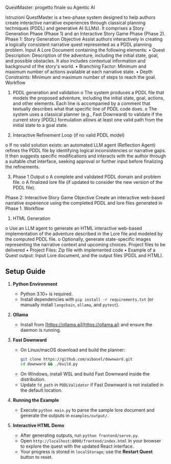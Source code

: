 QuestMaster: progetto finale su Agentic AI

Istruzioni
QuestMaster is a two-phase system designed to help authors create interactive narrative experiences through classical planning techniques (PDDL) and generative AI (LLMs). It comprises a Story Generation Phase (Phase 1) and an Interactive Story Game Phase (Phase 2).
Phase 1: Story Generation
Objective
Assist authors interactively in creating a logically consistent narrative quest represented as a PDDL planning problem.
Input
A Lore Document containing the following elements: 
•	Quest Description: Description of the adventure, including the initial state, goal, and possible obstacles. It also includes contextual information and background of the story's world.
•	Branching Factor: Minimum and maximum number of actions available at each narrative state.
•	Depth Constraints: Minimum and maximum number of steps to reach the goal.
Workflow
1.	PDDL generation and validation
o	The system produces a PDDL file that models the proposed adventure, including the initial state, goal, actions, and other elements. Each line is accompanied by a comment that textually describes what that specific line of PDDL code does.
o	The system uses a classical planner (e.g., Fast Downward) to validate if the current story (PDDL) formulation allows at least one valid path from the initial state to a goal state.


2.	Interactive Refinement Loop (if no valid PDDL model)


o	If no valid solution exists: an automated LLM agent (Reflection Agent) refines the PDDL file by identifying logical inconsistencies or narrative gaps. It then suggests specific modifications and interacts with the author through a suitable chat interface, seeking approval or further input before finalizing the refinements.


3.	Phase 1 Output
o	A complete and validated PDDL domain and problem file.
o	A finalized lore file (if updated to consider the new version of the PDDL file).


Phase 2: Interactive Story Game
Objective
Create an interactive web-based narrative experience using the completed PDDL and lore files generated in Phase 1.
Workflow
1.	HTML Generation


o	Use an LLM agent to generate an HTML interactive web-based implementation of the adventure described in the Lore file and modeled by the computed PDDL file.
o	Optionally, generate state-specific images representing the narrative context and upcoming choices.
Project files to be delivered
•	Project Files: Zip file with implemented code
•	Example of a Quest output: Input Lore document, and the output files (PDDL and HTML).


## Setup Guide

1. **Python Environment**
   - Python 3.10+ is required.
   - Install dependencies with `pip install -r requirements.txt` (or manually install `langchain`, `ollama`, and `pytest`).

2. **Ollama**
   - Install from [https://ollama.ai](https://ollama.ai) and ensure the daemon is running.

3. **Fast Downward**
   - On Linux/macOS download and build the planner:
     ```bash
     git clone https://github.com/aibasel/downward.git
     cd downward && ./build.py
     ```
   - On Windows, install WSL and build Fast Downward inside the distribution.
   - Update `fd_path` in `PDDLValidator` if Fast Downward is not installed in the default location.

4. **Running the Example**
   - Execute `python main.py` to parse the sample lore document and generate the outputs in `examples/output/`.


5. **Interactive HTML Demo**
   - After generating outputs, run `python frontend/serve.py`.
   - Open `http://localhost:8000/frontend/index.html` in your browser to explore the quest with the updated React interface.
   - Your progress is stored in `localStorage`; use the **Restart Quest** button to reset.
